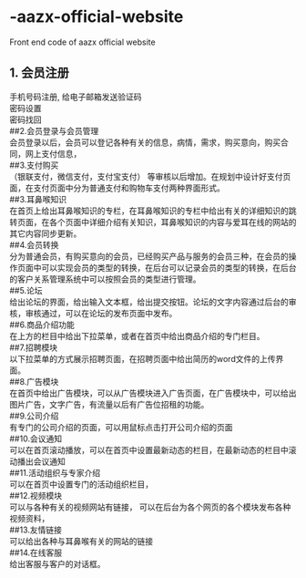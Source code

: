 # -aazx-official-website
Front end code of  aazx official website
## 1. 会员注册<br>
  手机号码注册, 给电子邮箱发送验证码<br>
  密码设置<br>
  密码找回<br>
##2.会员登录与会员管理<br>
  会员登录以后，会员可以登记各种有关的信息，病情，需求，购买意向，购买合同，网上支付信息，<br>
##3.支付购买<br>
（银联支付，微信支付，支付宝支付） 等审核以后增加。在规划中设计好支付页面，在支付页面中分为普通支付和购物车支付两种界面形式。<br>
##3.耳鼻喉知识<br>
在首页上给出耳鼻喉知识的专栏，在耳鼻喉知识的专栏中给出有关的详细知识的跳转页面，在各个页面中详细介绍有关知识，耳鼻喉知识的内容与爱耳在线的网站的其它内容同步更新。<br>
##4.会员转换 <br>
分为普通会员，有购买意向的会员，已经购买产品与服务的会员三种，在会员的操作页面中可以实现会员的类型的转换，在后台可以记录会员的类型的转换，在后台的客户关系管理系统中可以按照会员的类型进行管理。<br>
##5.论坛<br>
给出论坛的界面，给出输入文本框，给出提交按钮。论坛的文字内容通过后台的审核，审核通过，可以在论坛的发布页面中发布。<br>
##6.商品介绍功能<br>
在上方的栏目中给出下拉菜单，或者在首页中给出商品介绍的专门栏目。<br>
##7.招聘模块 <br>
以下拉菜单的方式展示招聘页面，在招聘页面中给出简历的word文件的上传界面。<br>
##8.广告模块 <br> 在首页中给出广告模块，可以从广告模块进入广告页面，在广告模块中，可以给出图片广告，文字广告，有流量以后有广告位招租的功能。<br>
##9.公司介绍 <br> 有专门的公司介绍的页面，可以用鼠标点击打开公司介绍的页面<br>
##10.会议通知<br>  可以在首页滚动播放，可以在首页中设置最新动态的栏目，在最新动态的栏目中滚动播出会议通知<br>
##11.活动组织与专家介绍<br>  可以在首页中设置专门的活动组织栏目，<br>
##12.视频模块 <br> 可以与各种有关的视频网站有链接， 可以在后台为各个网页的各个模块发布各种视频资料，  <br> 
##13.友情链接 <br> 可以给出各种与耳鼻喉有关的网站的链接<br>
##14.在线客服 <br>  给出客服与客户的对话框。   <br>
